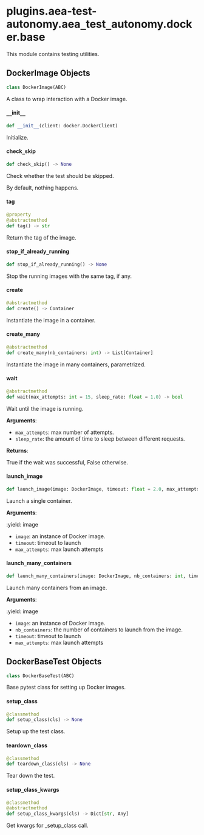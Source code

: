 <a id="plugins.aea-test-autonomy.aea_test_autonomy.docker.base"></a>

# plugins.aea-test-autonomy.aea`_`test`_`autonomy.docker.base

This module contains testing utilities.

<a id="plugins.aea-test-autonomy.aea_test_autonomy.docker.base.DockerImage"></a>

## DockerImage Objects

```python
class DockerImage(ABC)
```

A class to wrap interaction with a Docker image.

<a id="plugins.aea-test-autonomy.aea_test_autonomy.docker.base.DockerImage.__init__"></a>

#### `__`init`__`

```python
def __init__(client: docker.DockerClient)
```

Initialize.

<a id="plugins.aea-test-autonomy.aea_test_autonomy.docker.base.DockerImage.check_skip"></a>

#### check`_`skip

```python
def check_skip() -> None
```

Check whether the test should be skipped.

By default, nothing happens.

<a id="plugins.aea-test-autonomy.aea_test_autonomy.docker.base.DockerImage.tag"></a>

#### tag

```python
@property
@abstractmethod
def tag() -> str
```

Return the tag of the image.

<a id="plugins.aea-test-autonomy.aea_test_autonomy.docker.base.DockerImage.stop_if_already_running"></a>

#### stop`_`if`_`already`_`running

```python
def stop_if_already_running() -> None
```

Stop the running images with the same tag, if any.

<a id="plugins.aea-test-autonomy.aea_test_autonomy.docker.base.DockerImage.create"></a>

#### create

```python
@abstractmethod
def create() -> Container
```

Instantiate the image in a container.

<a id="plugins.aea-test-autonomy.aea_test_autonomy.docker.base.DockerImage.create_many"></a>

#### create`_`many

```python
@abstractmethod
def create_many(nb_containers: int) -> List[Container]
```

Instantiate the image in many containers, parametrized.

<a id="plugins.aea-test-autonomy.aea_test_autonomy.docker.base.DockerImage.wait"></a>

#### wait

```python
@abstractmethod
def wait(max_attempts: int = 15, sleep_rate: float = 1.0) -> bool
```

Wait until the image is running.

**Arguments**:

- `max_attempts`: max number of attempts.
- `sleep_rate`: the amount of time to sleep between different requests.

**Returns**:

True if the wait was successful, False otherwise.

<a id="plugins.aea-test-autonomy.aea_test_autonomy.docker.base.launch_image"></a>

#### launch`_`image

```python
def launch_image(image: DockerImage, timeout: float = 2.0, max_attempts: int = 10) -> Generator[DockerImage, None, None]
```

Launch a single container.

**Arguments**:

:yield: image
- `image`: an instance of Docker image.
- `timeout`: timeout to launch
- `max_attempts`: max launch attempts

<a id="plugins.aea-test-autonomy.aea_test_autonomy.docker.base.launch_many_containers"></a>

#### launch`_`many`_`containers

```python
def launch_many_containers(image: DockerImage, nb_containers: int, timeout: float = 2.0, max_attempts: int = 10) -> Generator[DockerImage, None, None]
```

Launch many containers from an image.

**Arguments**:

:yield: image
- `image`: an instance of Docker image.
- `nb_containers`: the number of containers to launch from the image.
- `timeout`: timeout to launch
- `max_attempts`: max launch attempts

<a id="plugins.aea-test-autonomy.aea_test_autonomy.docker.base.DockerBaseTest"></a>

## DockerBaseTest Objects

```python
class DockerBaseTest(ABC)
```

Base pytest class for setting up Docker images.

<a id="plugins.aea-test-autonomy.aea_test_autonomy.docker.base.DockerBaseTest.setup_class"></a>

#### setup`_`class

```python
@classmethod
def setup_class(cls) -> None
```

Setup up the test class.

<a id="plugins.aea-test-autonomy.aea_test_autonomy.docker.base.DockerBaseTest.teardown_class"></a>

#### teardown`_`class

```python
@classmethod
def teardown_class(cls) -> None
```

Tear down the test.

<a id="plugins.aea-test-autonomy.aea_test_autonomy.docker.base.DockerBaseTest.setup_class_kwargs"></a>

#### setup`_`class`_`kwargs

```python
@classmethod
@abstractmethod
def setup_class_kwargs(cls) -> Dict[str, Any]
```

Get kwargs for _setup_class call.

